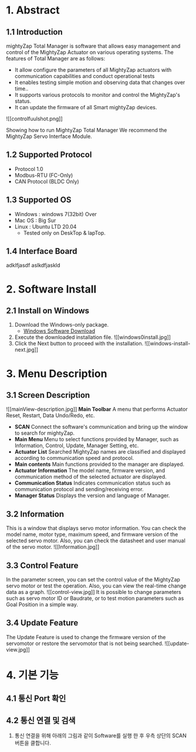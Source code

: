 # 1. Abstract
## 1.1  Introduction
mightyZap Total Manager is software that allows easy management and control of the MightyZap Actuator on various operating systems. 
The features of Total Manager are as follows:
- It allow configure the parameters of all MightyZap actuators with communication capabilities and conduct operational tests
- It enables testing simple motion and observing data that changes over time..
- It supports various protocols to monitor and control the MightyZap's status.
- It can update the firmware of all Smart mightyZap devices.

![[controlfuulshot.png]]

Showing how to run MightyZap Total Manager We recommend the MightyZap Servo Interface Module.
## 1.2 Supported Protocol
- Protocol 1.0
- Modbus-RTU (FC-Only)
- CAN Protocol (BLDC Only)
## 1.3 Supported OS
- Windows : windows 7(32bit) Over
- Mac OS : Big Sur
- Linux : Ubuntu LTD 20.04
	- Tested only on DeskTop & lapTop.
## 1.4 Interface Board
adklfjasdf
aslkdfjaskld



# 2. Software Install
## 2.1 Install on Windows
1. Download the Windows-only package.
	- [Windows Software Download](https://github.com/mightyZap25/Total-Manager/releases/download/v0.8.1/latest.yml)
2. Execute the downloaded installation file.
 ![[windows0install.jpg]]
3. Click the Next button to proceed with the installation. 
   ![[windows-install-next.jpg]]

# 3. Menu Description
## 3.1 Screen Description
![[mainView-description.jpg]]
**Main Toolbar**
  A menu that performs Actuator Reset, Restart, Data Undo/Redo, etc.
- **SCAN**
  Connect the software's communication and bring up the window to search for mightyZap.
- **Main Menu**
  Menu to select functions provided by Manager, such as Information, Control, Update, Manager Setting, etc.
- **Actuator List**
  Searched MightyZap names are classified and displayed according to communication speed and protocol.
- **Main contents**
  Main functions provided to the manager are displayed.
- **Actuator Information**
  The model name, firmware version, and communication method of the selected actuator are displayed.
- **Communication Status**
  Indicates communication status such as communication protocol and sending/receiving error.
- **Manager Status**
  Displays the version and language of Manager.
## 3.2 Information
This is a window that displays servo motor information. You can check the model name, motor type, maximum speed, and firmware version of the selected servo motor.
Also, you can check the datasheet and user manual of the servo motor.
![[Information.jpg]]
## 3.3 Control Feature
In the parameter screen, you can set the control value of the MightyZap servo motor or test the operation. Also, you can view the real-time change data as a graph.
![[control-view.jpg]]
It is possible to change parameters such as servo motor ID or Baudrate, or to test motion parameters such as Goal Position in a simple way.
## 3.4 Update Feature
The Update Feature is used to change the firmware version of the servomotor or restore the servomotor that is not being searched. 
![[update-view.jpg]]
# 4. 기본 기능
## 4.1 통신 Port 확인
## 4.2 통신 연결 및 검색
1. 통신 연결을 위해 아래의 그림과 같이 Software를 실행 한 후 우측 상단의 SCAN 버튼을 클합니다.
